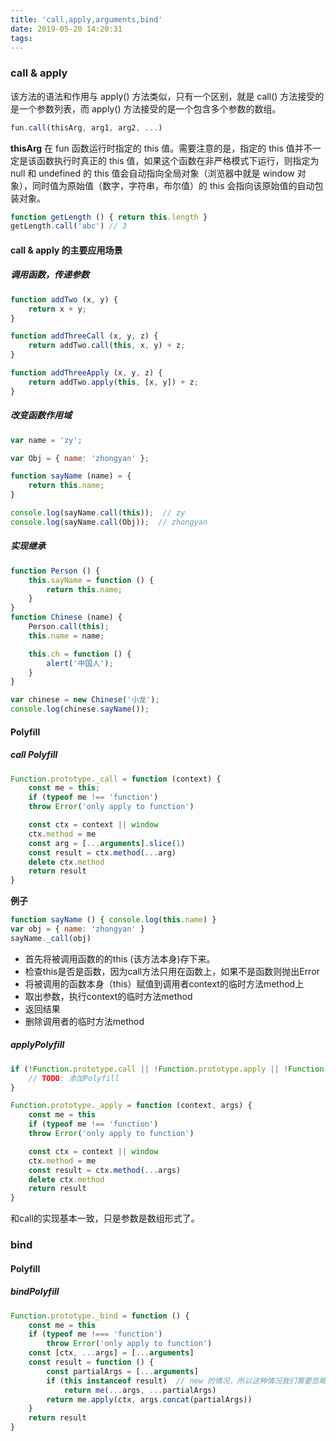 ```yaml
---
title: 'call,apply,arguments,bind'
date: 2019-05-20 14:20:31
tags:
---
```

### call & apply
该方法的语法和作用与 apply() 方法类似，只有一个区别，就是 call() 方法接受的是一个参数列表，而 apply() 方法接受的是一个包含多个参数的数组。

```javascript
fun.call(thisArg, arg1, arg2, ...)
```

<!--more-->

**thisArg**
在 fun 函数运行时指定的 this 值。需要注意的是，指定的 this 值并不一定是该函数执行时真正的 this 值，如果这个函数在非严格模式下运行，则指定为 null 和 undefined 的 this 值会自动指向全局对象（浏览器中就是 window 对象），同时值为原始值（数字，字符串，布尔值）的 this 会指向该原始值的自动包装对象。

```javascript
function getLength () { return this.length }
getLength.call('abc') // 3
```
#### call & apply 的主要应用场景

##### 调用函数，传递参数

```javascript
function addTwo (x, y) {
    return x + y;
}

function addThreeCall (x, y, z) {
    return addTwo.call(this, x, y) + z;
}

function addThreeApply (x, y, z) {
    return addTwo.apply(this, [x, y]) + z;
}
```

##### 改变函数作用域

```javascript
var name = 'zy';

var Obj = { name: 'zhongyan' };

function sayName (name) = {
    return this.name;
}

console.log(sayName.call(this));  // zy
console.log(sayName.call(Obj));  // zhongyan
```

##### 实现继承

```javascript
function Person () {
    this.sayName = function () {
        return this.name;
    }
}
function Chinese (name) {
    Person.call(this);
    this.name = name;

    this.ch = function () {
        alert('中国人');
    }
}

var chinese = new Chinese('小龙');
console.log(chinese.sayName());
```

#### Polyfill
##### call Polyfill
```javascript
Function.prototype._call = function (context) {
    const me = this;
    if (typeof me !== 'function')
    throw Error('only apply to function')

    const ctx = context || window
    ctx.method = me
    const arg = [...arguments].slice(1)
    const result = ctx.method(...arg)
    delete ctx.method
    return result
}
```
**例子**
```javascript
function sayName () { console.log(this.name) }
var obj = { name: 'zhongyan' }
sayName._call(obj)
```

- 首先将被调用函数的的this (该方法本身)存下来。
- 检查this是否是函数，因为call方法只用在函数上，如果不是函数则抛出Error
- 将被调用的函数本身（this）赋值到调用者context的临时方法method上
- 取出参数，执行context的临时方法method
- 返回结果
- 删除调用者的临时方法method

##### applyPolyfill

```javascript
if (!Function.prototype.call || !Function.prototype.apply || !Function.prototype.bind) {
    // TODO: 添加Polyfill
}
```

```javascript
Function.prototype._apply = function (context, args) {
    const me = this
    if (typeof me !== 'function')
    throw Error('only apply to function')

    const ctx = context || window
    ctx.method = me
    const result = ctx.method(...args)
    delete ctx.method
    return result
}
```
和call的实现基本一致，只是参数是数组形式了。

### bind

#### Polyfill

##### bindPolyfill

```javascript
Function.prototype._bind = function () {
    const me = this
    if (typeof me !=== 'function')
        throw Error('only apply to function')
    const [ctx, ...args] = [...arguments]
    const result = function () {
        const partialArgs = [...arguments]
        if (this instanceof result)  // new 的情况，所以这种情况我们需要忽略传入的this
            return me(...args, ...partialArgs)
        return me.apply(ctx, args.concat(partialArgs))
    }
    return result
}
```




